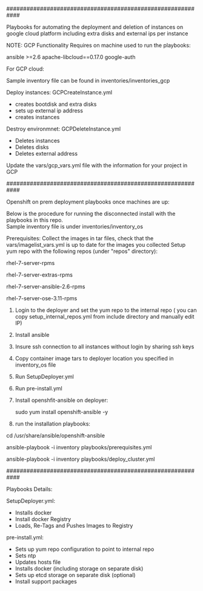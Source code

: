 ############################################################

Playbooks for automating the deployment and deletion of instances on google cloud platform
including extra disks and external ips per instance

NOTE: GCP Functionality Requires on machine used to run the playbooks:

ansible >=2.6
apache-libcloud==0.17.0
google-auth

For GCP cloud:

Sample inventory file can be found in inventories/inventories_gcp

Deploy instances:  GCPCreateInstance.yml  
- creates bootdisk and extra disks
- sets up external ip address
- creates instances

Destroy environmnet: GCPDeleteInstance.yml
- Deletes instances
- Deletes disks
- Deletes external address


Update the vars/gcp_vars.yml file with the information for your project in GCP



############################################################

Openshift on prem deployment playbooks once machines are up:

Below is the procedure for running the disconnected install with the playbooks in this repo.  
Sample inventory file is under inventories/inventory_os


Prerequisites:
  Collect the images in tar files, check that the vars/imagelist_vars.yml is up to date for the images you collected
  Setup yum repo with the following repos (under "repos" directory):

  rhel-7-server-rpms

  rhel-7-server-extras-rpms

  rhel-7-server-ansible-2.6-rpms
		
  rhel-7-server-ose-3.11-rpms

1. Login to the deployer and set the yum repo to the internal repo ( you can copy setup_internal_repos.yml from include directory and manually edit IP)
2. Install ansible
3. Insure ssh connection to all instances without login by sharing ssh keys
4. Copy container image tars to deployer location you specified in inventory_os file
5. Run SetupDeployer.yml
6. Run pre-install.yml
7. Install openshfit-ansible on deployer:

   sudo yum install openshift-ansible -y

8. run the installation playbooks:

  cd /usr/share/ansible/openshift-ansible
  
  ansible-playbook -i inventory  playbooks/prerequisites.yml
  
  ansible-playbook -i inventory playbooks/deploy_cluster.yml



############################################################

Playbooks Details:

SetupDeployer.yml:
- Installs docker
- Install docker Registry
- Loads, Re-Tags and Pushes Images to Registry


pre-install.yml:
- Sets up yum repo configuration to point to internal repo
- Sets ntp
- Updates hosts file
- Installs docker (including storage on separate disk)
- Sets up etcd storage on separate disk (optional)
- Install support packages

